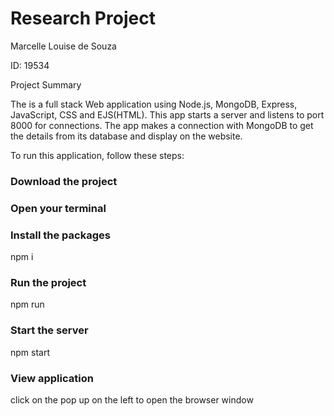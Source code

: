 # Research Project

Marcelle Louise de Souza

ID: 19534




Project Summary

The is a full stack Web application using Node.js, MongoDB, Express, JavaScript, CSS and EJS(HTML). This app starts a server and listens to port 8000 for connections. The app makes a connection with MongoDB to get the details from its database and display on the website.



To run this application, follow these steps:

### Download the project 

### Open your terminal

### Install the packages
npm i

### Run the project
npm run

### Start the server
npm start

### View application
click on the pop up on the left to open the browser window

